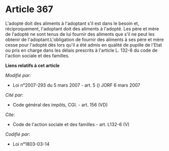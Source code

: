 # Article 367

L'adopté doit des aliments à l'adoptant s'il est dans le besoin et, réciproquement, l'adoptant doit des aliments à l'adopté.
Les père et mère de l'adopté ne sont tenus de lui fournir des aliments que s'il ne peut les obtenir de
l'adoptant.L'obligation de fournir des aliments à ses père et mère cesse pour l'adopté dès lors qu'il a été admis en qualité
de pupille de l'Etat ou pris en charge dans les délais prescrits à l'article L. 132-6 du code de l'action sociale et des
familles.

**Liens relatifs à cet article**

_Modifié par_:

  - Loi n°2007-293 du 5 mars 2007 - art. 5 () JORF 6 mars 2007

_Cité par_:

  - Code général des impôts, CGI. - art. 156 (VD)

_Cite_:

  - Code de l'action sociale et des familles - art. L132-6 (V)

_Codifié par_:

  - Loi n°1803-03-14
